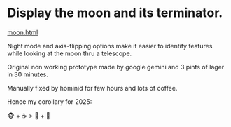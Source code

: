 # Display the moon and its terminator.

[moon.html](https://html-preview.github.io/?url=https://github.com/brunesto/MoonPhaseViewer/blob/main/moon.html)

Night mode and axis-flipping options make it easier to identify features while looking at the moon thru a telescope.

Original non working prototype made by google gemini and 3 pints of lager in 30 minutes.

Manually fixed by hominid for few hours and lots of coffee.

Hence my corollary for 2025:

🐵 + ☕ > 🤖 + 🍺

